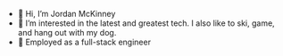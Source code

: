 - 👋 Hi, I’m Jordan McKinney
- 👀 I’m interested in the latest and greatest tech. I also like to ski, game, and hang out with my dog.
- 🌱 Employed as a full-stack engineer
  

<!---
Jpm91297/Jpm91297 is a ✨ special ✨ repository because its `README.md` (this file) appears on your GitHub profile.
You can click the Preview link to take a look at your changes.
--->
